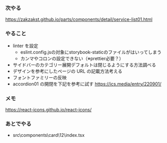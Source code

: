 ### 次やる

https://zakzakst.github.io/parts/components/detail/service-list01.html

### やること

- linter を設定
  - eslint.config.jsの対象にstorybook-staticのファイルがはいってしまう
  - カンマやコロンの設定できない（※prettier必要？）
- サイドバーのカテゴリー展開デフォルトは閉じるようにする方法調べる
- デザインを参考にしたページの URL の記載方法考える
- フォントファミリーの反映
- accordion01 の開閉を下記を参考に試す
  https://ics.media/entry/220901/

### メモ

https://react-icons.github.io/react-icons/

### あとでやる

- src\components\card\12\index.tsx
